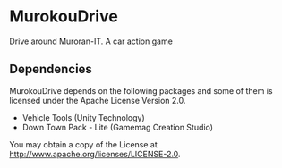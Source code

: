# MurokouDrive
Drive around Muroran-IT. A car action game


## Dependencies
MurokouDrive depends on the following packages and some of them is licensed under the Apache License Version 2.0.

* Vehicle Tools (Unity Technology)
* Down Town Pack - Lite (Gamemag Creation Studio)

You may obtain a copy of the License at http://www.apache.org/licenses/LICENSE-2.0.
